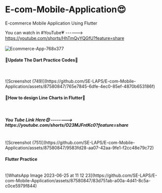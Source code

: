 # E-com-Mobile-Application😍
E-commerce Mobile Application Using Flutter

You can watch in #YouTube💗 ------> https://youtube.com/shorts/HhTmQyYQGfU?feature=share
<br> <br>
![Ecommerce-App-768x377](https://github.com/SE-LAPS/E-com-Mobile-Application/assets/87580847/abf4f80d-7610-4da9-b6cc-f7feef516687)

<h4>🔰Update The Dart Practice Codes🔰</h4>
<br><br>
![Screenshot (749)](https://github.com/SE-LAPS/E-com-Mobile-Application/assets/87580847/765e7845-6dfe-4ec0-85ef-4870b653186f)
<br>

<h4>🔰How to design Line Charts in Flutter🔰</h4>
<br>
<h5>You Tube Link Here😍 --------> https://youtube.com/shorts/O23MJFntKc0?feature=share </h5>
<br>
![Screenshot (751)](https://github.com/SE-LAPS/E-com-Mobile-Application/assets/87580847/9583fd28-aa07-42aa-9fe1-f2cc48e79c72)

<h4>Flutter Practice</h4>
<br>
![WhatsApp Image 2023-06-25 at 11 12 23](https://github.com/SE-LAPS/E-com-Mobile-Application/assets/87580847/83d751ab-a00a-4d41-8c5a-c0ce5979f844)
